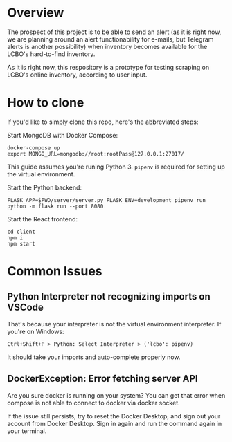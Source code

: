 # Overview

The prospect of this project is to be able to send an alert (as it is right now, we are planning around an alert functionability for e-mails, but Telegram alerts is another possibility) when inventory becomes available for the LCBO's hard-to-find inventory.

As it is right now, this respository is a prototype for testing scraping on LCBO's online inventory, according to user input.

# How to clone

If you'd like to simply clone this repo, here's the abbreviated steps:

Start MongoDB with Docker Compose:

```
docker-compose up
export MONGO_URL=mongodb://root:rootPass@127.0.0.1:27017/
```

This guide assumes you're runing Python 3. `pipenv` is required for setting up the virtual environment.

Start the Python backend:
```
FLASK_APP=$PWD/server/server.py FLASK_ENV=development pipenv run python -m flask run --port 8080
```
Start the React frontend:
```
cd client
npm i
npm start
```

# Common Issues

## Python Interpreter not recognizing imports on VSCode

That's because your interpreter is not the virtual environment interpreter. If you're on Windows:
```
Ctrl+Shift+P > Python: Select Interpreter > ('lcbo': pipenv) 
```

It should take your imports and auto-complete properly now.

## DockerException: Error fetching server API

Are you sure docker is running on your system? You can get that error when compose is not able to connect to docker via docker socket.

If the issue still persists, try to reset the Docker Desktop, and sign out your account from Docker Desktop. Sign in again and run the command again in your terminal.